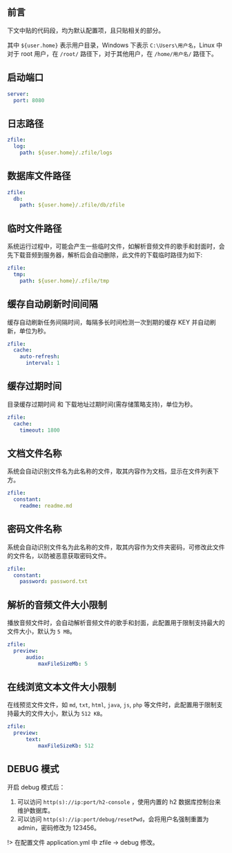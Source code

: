 ## 前言

下文中贴的代码段，均为默认配置项，且只贴相关的部分。

其中 `${user.home}` 表示用户目录，Windows 下表示 `C:\Users\用户名`，Linux 中对于 root 用户，在 `/root/` 路径下，对于其他用户，在 `/home/用户名/` 路径下。


## 启动端口

```yml
server:
  port: 8080
```

## 日志路径

```yml
zfile:
  log:
    path: ${user.home}/.zfile/logs
```

## 数据库文件路径

```yml
zfile:
  db:
    path: ${user.home}/.zfile/db/zfile
```

## 临时文件路径

系统运行过程中，可能会产生一些临时文件，如解析音频文件的歌手和封面时，会先下载音频到服务器，解析后会自动删除，此文件的下载临时路径为如下: 

```yml
zfile:
  tmp:
    path: ${user.home}/.zfile/tmp
```

## 缓存自动刷新时间间隔

缓存自动刷新任务间隔时间，每隔多长时间检测一次到期的缓存 KEY 并自动刷新，单位为秒。

```yml
zfile:
  cache:
    auto-refresh:
      interval: 1
```

## 缓存过期时间

目录缓存过期时间 和 下载地址过期时间(需存储策略支持)，单位为秒。

```yml
zfile:
  cache:
    timeout: 1800
```

## 文档文件名称

系统会自动识别文件名为此名称的文件，取其内容作为文档，显示在文件列表下方。

```yml
zfile:
  constant:
    readme: readme.md
```

## 密码文件名称

系统会自动识别文件名为此名称的文件，取其内容作为文件夹密码，可修改此文件的文件名，以防被恶意获取密码文件。

```yml
zfile:
  constant:
    password: password.txt
```

## 解析的音频文件大小限制

播放音频文件时，会自动解析音频文件的歌手和封面，此配置用于限制支持最大的文件大小，默认为 `5 MB`。

```yml
zfile:
  preview:
      audio:
          maxFileSizeMb: 5
```

## 在线浏览文本文件大小限制

在线预览文件文件，如 `md`, `txt`, `html`, `java`, `js`, `php` 等文件时，此配置用于限制支持最大的文件大小，默认为 `512 KB`。

```yml
zfile:
  preview:
      text:
          maxFileSizeKb: 512
```

## DEBUG 模式

开启 debug 模式后：

1. 可以访问 `http(s)://ip:port/h2-console` ，使用内置的 h2 数据库控制台来维护数据库。
2. 可以访问 `http(s)://ip:port/debug/resetPwd`，会将用户名强制重置为 admin，密码修改为 123456。

!> 在配置文件 application.yml 中 zfile -> debug 修改。
